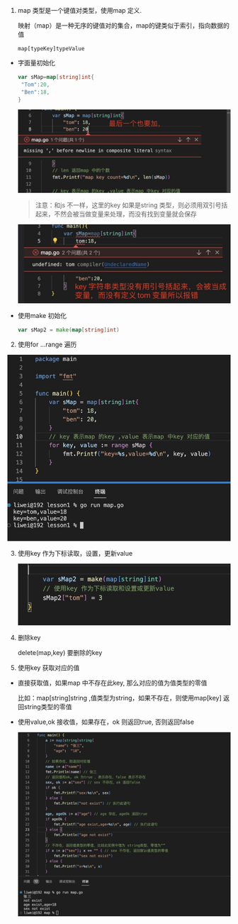 1. map 类型是一个键值对类型，使用map 定义.

   映射（map）是一种无序的键值对的集合，map的键类似于索引，指向数据的值

    ```
    map[typeKey]typeValue

    ```

+ 字面量初始化

   ```go
   var sMap=map[string]int{
    "Tom":20,
    "Ben":18,
   }
   ```
   ![image](../../assets/97.jpg)

   >注意：和js 不一样，这里的key 如果是string 类型，则必须用双引号括起来，不然会被当做变量来处理，而没有找到变量就会保存

   ![image](../../assets/44.jpg)

+ 使用make 初始化

   ```go
   var sMap2 = make(map[string]int)
   ```

2. 使用for ...range 遍历

  ![image](../../assets/45.jpg)

3. 使用key 作为下标读取，设置，更新value

   ![image](../../assets/46.jpg)

4. 删除key

   delete(map,key) 要删除的key

5. 使用key 获取对应的值

+ 直接获取值，如果map 中不存在此key, 那么对应的值为值类型的零值

  比如：map[string]string ,值类型为string，如果不存在，则使用map[key] 返回string类型的零值


+ 使用value,ok 接收值，如果存在，ok 则返回true, 否则返回false

   
   ![image](../../assets/216.jpg)